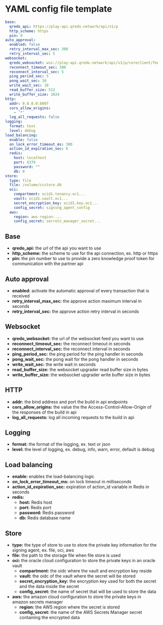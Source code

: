 # YAML config file template

```yaml
base:
  qredo_api: https://play-api.qredo.network/api/v1/p
  http_scheme: https
  pin: 0
auto_approval:
  enabled: false
  retry_interval_max_sec: 300
  retry_interval_sec: 5
websocket:
  qredo_websocket: wss://play-api.qredo.network/api/v1/p/coreclient/feed
  reconnect_timeout_sec: 300
  reconnect_interval_sec: 5
  ping_period_sec: 5
  pong_wait_sec: 10
  write_wait_sec: 10
  read_buffer_size: 512
  write_buffer_size: 1024
http:
  addr: 0.0.0.0:8007
  cors_allow_origins:
    - '*'
  log_all_requests: false
logging:
  format: text
  level: debug
load_balancing:
  enable: false
  on_lock_error_timeout_ms: 300
  action_id_expiration_sec: 6
  redis:
    host: localhost
    port: 6379
    password: ""
    db: 0
store: 
  type: file 
  file: /volume/ccstore.db
  oci:
    compartment: ocid1.tenancy.oc1...
    vault: ocid1.vault.oc1...
    secret_encryption_key: ocid1.key.oc1...
    config_secret: signing_agent_config
  aws:
    region: aws-region-...
    config_secret: secrets_manager_secret...  
```

## Base

- **qredo_api:** the url of the api you want to use
- **http_scheme:** the scheme to use for the api connection, ex. http or https
- **pin:** the pin number to use to provide a zero knowledge proof token for communication with the partner api

## Auto approval
- **enabled:** activate the automatic approval of every transaction that is received
- **retry_interval_max_sec:** the approve action maximum interval in seconds
- **retry_interval_sec:** the approve action retry interval in seconds

## Websocket
- **qredo_websocket:** the url of the websocket feed you want to use
- **reconnect_timeout_sec:** the reconnect timeout in seconds
- **reconnect_interval_sec:** the reconnect interval in seconds
- **ping_period_sec:** the ping period for the ping handler in seconds
- **pong_wait_sec:** the pong wait for the pong handler in seconds
- **write_wait_sec:** the write wait in seconds
- **read_buffer_size:** the websocket upgrader read buffer size in bytes
- **write_buffer_size:** the websocket upgrader write buffer size in bytes

## HTTP

- **addr:** the bind address and port the build in api endpoints
- **cors_allow_origins:** the value the the Access-Control-Allow-Origin of the responses of the build in api
- **log_all_requests:** log all incoming requests to the build in api

## Logging

- **format:** the format of the logging, ex. text or json
- **level:** the level of logging, ex. debug, info, warn, error, default is debug

## Load balancing

- **enable:** enables the load-balancing logic
- **on_lock_error_timeout_ms:** on lock timeout in milliseconds
- **action_id_expiration_sec:** expiration of action_id variable in Redis in seconds
- **redis:**
  - **host:** Redis host
  - **port:** Redis port
  - **password:** Redis password
  - **db:** Redis database name

## Store

- **type:** the type of store to use to store the private key information for the signing agent, ex. file, oci, aws
- **file:** the path to the storage file when file store is used
- **oci:** the oracle cloud configuration to store the private keys in an oracle vault
  - **compartment:** the oidc where the vault and encryption key reside
  - **vault:** the oidc of the vault where the secret will be stored
  - **secret_encryption_key:** the encryption key used for both the secret and the data inside the secret
  - **config_secret:** the name of secret that will be used to store the data
- **aws:** the amazon cloud configuration to store the private keys in amazon secrets manager
  - **region:** the AWS region where the secret is stored
  - **config_secret:** the name of the AWS Secrets Manager secret containing the encrypted data